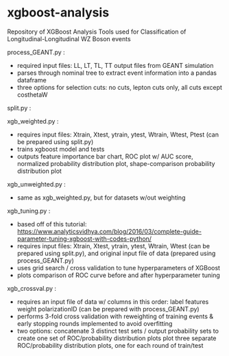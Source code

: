 # xgboost-analysis

Repository of XGBoost Analysis Tools used for Classification of Longitudinal-Longitudinal WZ Boson events

process_GEANT.py : 

  - required input files: LL, LT, TL, TT output files from GEANT simulation
  - parses through nominal tree to extract event information into a pandas dataframe
  - three options for selection cuts: no cuts, lepton cuts only, all cuts except costhetaW

split.py :

xgb_weighted.py :
  - requires input files: Xtrain, Xtest, ytrain, ytest, Wtrain, Wtest, Ptest (can be prepared using split.py)
  - trains xgboost model and tests
  - outputs feature importance bar chart, ROC plot w/ AUC score, normalized probability distribution plot, shape-comparison probability distribution plot

xgb_unweighted.py :
  - same as xgb_weighted.py, but for datasets w/out weighting

xgb_tuning.py :
  - based off of this tutorial: https://www.analyticsvidhya.com/blog/2016/03/complete-guide-parameter-tuning-xgboost-with-codes-python/
  - requires input files: Xtrain, Xtest, ytrain, ytest, Wtrain, Wtest (can be prepared using split.py), and original input file of data (prepared using      
    process_GEANT.py)
  - uses grid search / cross validation to tune hyperparameters of XGBoost 
  - plots comparison of ROC curve before and after hyperparameter tuning

xgb_crossval.py :
  - requires an input file of data w/ columns in this order: label features weight polarizationID (can be prepared with process_GEANT.py)
  - performs 3-fold cross validation with reweighting of training events & early stopping rounds implemented to avoid overfitting
  - two options: concatenate 3 distinct test sets / output probability sets to create one set of ROC/probability distribution plots
                 plot three separate ROC/probability distribution plots, one for each round of train/test
